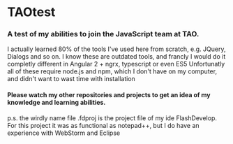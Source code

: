 # TAOtest

### A test of my abilities to join the JavaScript team at TAO.

I actually learned 80% of the tools I've used here from scratch, e.g. JQuery, Dialogs and so on.
I know these are outdated tools, and francly I would do it completly different in Angular 2 + ngrx, typescript or even ES5
Unfortunatly all of these require node.js and npm, which I don't have on my computer, and didn't want to wast time with installation

#### Please watch my other repositories and projects to get an idea of my knowledge and learning abilities.


p.s. the wirdly name file .fdproj is the project file of my ide FlashDevelop. For this project it was as functional as notepad++, but I do have an experience with WebStorm and Eclipse
